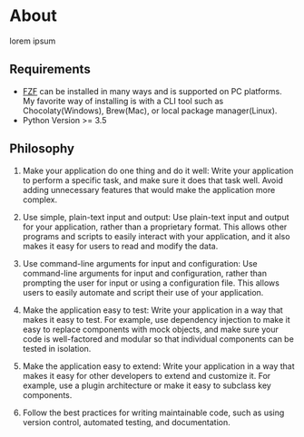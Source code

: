 # About

lorem ipsum

## Requirements

- [FZF](https://github.com/junegunn/fzf.git) can be installed in many ways and is supported on PC platforms.  My favorite way of installing is with a CLI tool such as Chocolaty(Windows), Brew(Mac), or local package manager(Linux).
- Python Version >= 3.5

## Philosophy

1. Make your application do one thing and do it well: Write your application to perform a specific task, and make sure it does that task well. Avoid adding unnecessary features that would make the application more complex.

2. Use simple, plain-text input and output: Use plain-text input and output for your application, rather than a proprietary format. This allows other programs and scripts to easily interact with your application, and it also makes it easy for users to read and modify the data.

3. Use command-line arguments for input and configuration: Use command-line arguments for input and configuration, rather than prompting the user for input or using a configuration file. This allows users to easily automate and script their use of your application.

4. Make the application easy to test: Write your application in a way that makes it easy to test. For example, use dependency injection to make it easy to replace components with mock objects, and make sure your code is well-factored and modular so that individual components can be tested in isolation.

5. Make the application easy to extend: Write your application in a way that makes it easy for other developers to extend and customize it. For example, use a plugin architecture or make it easy to subclass key components.

6. Follow the best practices for writing maintainable code, such as using version control, automated testing, and documentation.